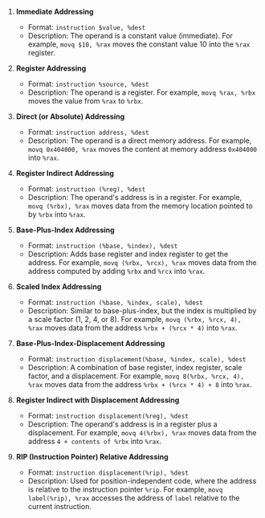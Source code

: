 1. **Immediate Addressing**
    
    - Format: `instruction $value, %dest`
    - Description: The operand is a constant value (immediate). For example, `movq $10, %rax` moves the constant value 10 into the `%rax` register.
2. **Register Addressing**
    
    - Format: `instruction %source, %dest`
    - Description: The operand is a register. For example, `movq %rax, %rbx` moves the value from `%rax` to `%rbx`.
3. **Direct (or Absolute) Addressing**
    
    - Format: `instruction address, %dest`
    - Description: The operand is a direct memory address. For example, `movq 0x404000, %rax` moves the content at memory address `0x404000` into `%rax`.
4. **Register Indirect Addressing**
    
    - Format: `instruction (%reg), %dest`
    - Description: The operand's address is in a register. For example, `movq (%rbx), %rax` moves data from the memory location pointed to by `%rbx` into `%rax`.
5. **Base-Plus-Index Addressing**
    
    - Format: `instruction (%base, %index), %dest`
    - Description: Adds base register and index register to get the address. For example, `movq (%rbx, %rcx), %rax` moves data from the address computed by adding `%rbx` and `%rcx` into `%rax`.
6. **Scaled Index Addressing**
    
    - Format: `instruction (%base, %index, scale), %dest`
    - Description: Similar to base-plus-index, but the index is multiplied by a scale factor (1, 2, 4, or 8). For example, `movq (%rbx, %rcx, 4), %rax` moves data from the address `%rbx + (%rcx * 4)` into `%rax`.
7. **Base-Plus-Index-Displacement Addressing**
    
    - Format: `instruction displacement(%base, %index, scale), %dest`
    - Description: A combination of base register, index register, scale factor, and a displacement. For example, `movq 8(%rbx, %rcx, 4), %rax` moves data from the address `%rbx + (%rcx * 4) + 8` into `%rax`.
8. **Register Indirect with Displacement Addressing**
    
    - Format: `instruction displacement(%reg), %dest`
    - Description: The operand's address is in a register plus a displacement. For example, `movq 4(%rbx), %rax` moves data from the address `4 + contents of %rbx` into `%rax`.
9. **RIP (Instruction Pointer) Relative Addressing**
    
    - Format: `instruction displacement(%rip), %dest`
    - Description: Used for position-independent code, where the address is relative to the instruction pointer `%rip`. For example, `movq label(%rip), %rax` accesses the address of `label` relative to the current instruction.